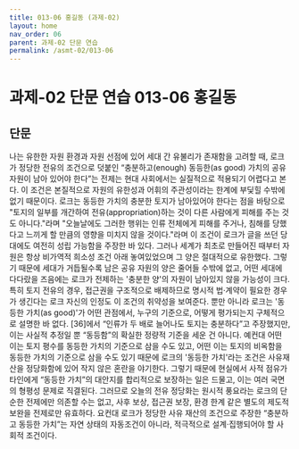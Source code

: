 ```yaml
---
title: 013-06 홍길동 (과제-02)
layout: home
nav_order: 06
parent: 과제-02 단문 연습
permalink: /asmt-02/013-06
---
```


# 과제-02 단문 연습 013-06 홍길동 

## 단문
나는 유한한 자원 환경과 자원 선점에 있어 세대 간 유불리가 존재함을 고려할 때, 로크가 정당한 전유의 조건으로 덧붙인 “충분하고(enough) 동등한(as good) 가치의 공유 자원이 남아 있어야 한다”는 전제는 현대 사회에서는 실질적으로 적용되기 어렵다고 본다. 이 조건은 본질적으로 자원의 유한성과 어휘의 주관성이라는 한계에 부딫힐 수밖에 없기 때문이다. 로크는 동등한 가치의 충분한 토지가 남아있어야 한다는 점을 바탕으로 "토지의 일부를 개간하여 전유(appropriation)하는 것이 다른 사람에게 피해를 주는 것도 아니다."라며 "오늘날에도 그러한 행위는 인류 전체에게 피해를 주거나, 침해를 당했다고 느끼게 할 만큼의 영향을 미치지 않을 것이다."라며 이 조건이 로크가 글을 쓰던 당대에도 여전히 성립 가능함을 주장한 바 있다. 그러나 세계가 최초로 만들어진 때부터 자원은 항상 비가역적 희소성 조건 아래 놓여있었으며 그 양은 절대적으로 유한했다. 그렇기 때문에 세대가 거듭될수록 남은 공유 자원의 양은 줄어들 수밖에 없고, 어떤 세대에 다다랐을 즈음에는 로크가 전제하는 '충분한 양'의 자원이 남아있지 않을 가능성이 크다. 특히 토지 전유의 경우, 접근권을 구조적으로 배제하므로 명시적 법·계약이 필요한 경우가 생긴다는 로크 자신의 인정도 이 조건의 취약성을 보여준다.
뿐만 아니라 로크는 '동등한 가치(as good)'가 어떤 관점에서, 누구의 기준으로, 어떻게 평가되는지 구체적으로 설명한 바 없다. [36]에서 “인류가 두 배로 늘어나도 토지는 충분하다”고 주장했지만, 이는 사실적 추정일 뿐 “동등함”의 확실한 정량적 기준을 세운 건 아니다. 예컨대 어떤 이는 토지 평수를 동등한 가치의 기준으로 삼을 수도 있고, 어떤 이는 토지의 비옥함을 동등한 가치의 기준으로 삼을 수도 있기 때문에 로크의 '동등한 가치'라는 조건은 사유재산을 정당화함에 있어 작지 않은 혼란을 야기한다. 그렇기 때문에 현실에서 사적 점유가 타인에게 “동등한 가치”의 대안지를 합리적으로 보장하는 일은 드물고, 이는 여러 국면의 형평성 문제로 직결된다. 그러므로 오늘의 전유 정당화는 원시적 풍요라는 로크의 단순한 전제에만 의존할 수는 없고, 사후 보상, 접근권 보장, 환경 한계 같은 별도의 제도적 보완을 전제로만 유효하다. 요컨대 로크가 정당한 사유 재산의 조건으로 주장한 “충분하고 동등한 가치”는 자연 상태의 자동조건이 아니라, 적극적으로 설계·집행되어야 할 사회적 조건이다.
